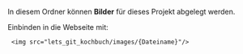 In diesem Ordner können **Bilder** für dieses Projekt abgelegt werden.
  
Einbinden in die Webseite mit:

     <img src="lets_git_kochbuch/images/{Dateiname}"/>
